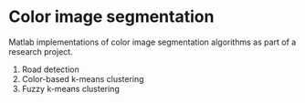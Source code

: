 # Color image segmentation

Matlab implementations of color image segmentation algorithms as part of a research project.

1. Road detection
2. Color-based k-means clustering
3. Fuzzy k-means clustering
